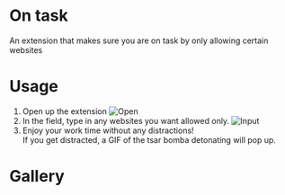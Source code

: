 # On task
An extension that makes sure you are on task by only allowing certain websites

# Usage
1. Open up the extension
![Open](https://cdn.glitch.com/94bcb56f-a1ba-4f01-a73b-5935b3f7dfba%2Fscreenshot.PNG?1551115182617)
1. In the field, type in any websites you want allowed only.
![Input](https://cdn.glitch.com/94bcb56f-a1ba-4f01-a73b-5935b3f7dfba%2Fscreenshot.PNG?1551115273555)
1. Enjoy your work time without any distractions!  
If you get distracted, a GIF of the tsar bomba detonating will pop up.

# Gallery
